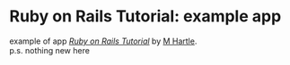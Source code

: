 # Ruby on Rails Tutorial: example app

example of app
[*Ruby on Rails Tutorial*](http://railstutorial.org/)
by [M Hartle](http://michaelhartl.com/).                                                                                                        
p.s. nothing new here
